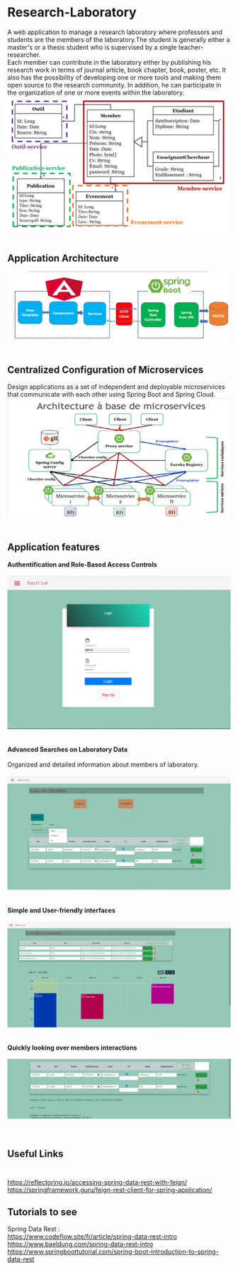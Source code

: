 # Research-Laboratory
A web application to manage a research laboratory where professors and students are the members of the laboratory.The student is generally either a master's or a thesis student who is supervised by a single teacher-researcher. </br>
Each member can contribute in the laboratory either by publishing his research work in terms of journal article, book chapter, book, poster, etc. It also has the possibility of developing one or more tools and making them open source to the research community. In addition, he can participate in the organization of one or more events within the laboratory.
</br>
![diagram Class](https://github.com/emnaayedi/Research-Laboratory/blob/d5341a3440b9e2094135b499b37b3b82f5ef03b6/Screenshots/Microservices.jpg?raw=true)
</br></br>
## Application Architecture  </br>
![architecture](https://github.com/emnaayedi/Research-Laboratory/blob/8a748f376075ee6f6a9e893d64d68cee74a06782/Screenshots/archi.jpg?raw=true)</br></br>

## Centralized Configuration of Microservices </br>

Design applications as a set of independent and deployable microservices that communicate with each other using Spring Boot and Spring Cloud. </br>
![backend](https://github.com/emnaayedi/Research-Laboratory/blob/8a748f376075ee6f6a9e893d64d68cee74a06782/Screenshots/architecture.jpg?raw=true)
</br></br>
## Application features </br>
**Authentification and Role-Based Access Controls** </br> </br>
![login](https://github.com/emnaayedi/Research-Laboratory/blob/3e2ed86d37088ea74df2d8552c30d09dec9bd951/Screenshots/login.jpg?raw=true)</br></br> </br>
**Advanced Searches on Laboratory Data**</br> </br>
Organized and detailed information about members of laboratory. </br> </br>
![members](https://github.com/emnaayedi/Research-Laboratory/blob/528be6d0e9578f0811012e39ce1fde212c50022f/Screenshots/memb.jpg?raw=true)</br></br> </br>
**Simple and User-friendly interfaces** </br>  </br>
![events](https://github.com/emnaayedi/Research-Laboratory/blob/3e2ed86d37088ea74df2d8552c30d09dec9bd951/Screenshots/events.jpg?raw=true)</br></br> </br>
**Quickly looking over members interactions**  </br> </br>
![actions](https://github.com/emnaayedi/Research-Laboratory/blob/697f130dcedb8e43df74aaecffc29e41877b5551/Screenshots/actions.jpg?raw=true) </br> </br> </br>
 ## Useful Links </br> </br>
 https://reflectoring.io/accessing-spring-data-rest-with-feign/ </br>
 https://springframework.guru/feign-rest-client-for-spring-application/
 ## Tutorials to see
 Spring Data Rest : </br>
https://www.codeflow.site/fr/article/spring-data-rest-intro </br>
https://www.baeldung.com/spring-data-rest-intro </br>
https://www.springboottutorial.com/spring-boot-introduction-to-spring-data-rest

